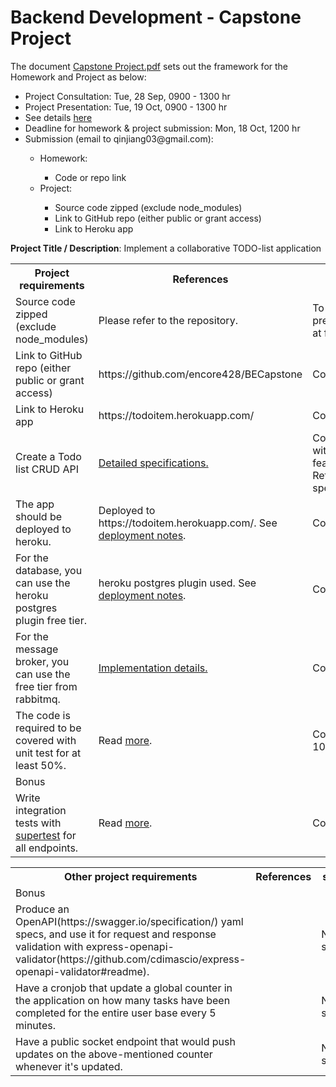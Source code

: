 # Backend Development - Capstone Project

The document <a href="./Capstone Project.pdf">Capstone Project.pdf</a> sets out the framework for the Homework and Project as below:

<ul>
<li>Project Consultation: Tue, 28 Sep, 0900 - 1300 hr</li>
<li>Project Presentation: Tue, 19 Oct, 0900 - 1300 hr</li>
<li>See details <a href="https://docs.google.com/document/d/1HxLjVltFH4Imq2mjJn6eIwhB3158NwAo/edit">here</a></li>
<li>Deadline for homework & project submission: Mon, 18 Oct, 1200 hr</li>
<li>Submission (email to qinjiang03@gmail.com):</li>
    <ul><li>Homework:</li>
        <ul><li>Code or repo link</li></ul>
		<li>Project:</li>
        <ul><li>Source code zipped (exclude node_modules)</li>
		    <li>Link to GitHub repo (either public or grant access)</li>
		    <li>Link to Heroku app</li>
		</ul>
	</ul>
</ul>

**Project Title / Description**: Implement a collaborative TODO-list application

<table>
<tr><th>Project requirements</th><th>References</th><th>status</th>
</tr>
<tr>
<tr><td>Source code zipped (exclude node_modules)</td>
    <td>Please refer to the repository.</td>
	<td>To be prepared only at final rollout.</td>
</tr>
<tr><td>Link to GitHub repo (either public or grant access)</td>
    <td>https://github.com/encore428/BECapstone</td>
	<td>Completed</td>
</tr>
<tr><td>Link to Heroku app</td>
    <td>https://todoitem.herokuapp.com/</td>
	<td>Completed</td>
</tr>
<tr><td>Create a Todo list CRUD API</td>
    <td><a href="./API_funcspec.md">Detailed specifications.</a></td>
	<td>Completed with extra features.  Refer to the specifications.</a></td>
</tr>
<tr><td>The app should be deployed to heroku.</td>
    <td>Deployed to https://todoitem.herokuapp.com/.  See <a href="./heroku_deploy.md">deployment notes</a>.</td>
	<td>Completed.</td>
</tr>
<tr><td>For the database, you can use the heroku postgres plugin free tier.</td>
    <td>heroku postgres plugin used.  See <a href="./postgres_db.md">deployment notes</a>.</td>
	<td>Completed.</td>
</tr>
<tr><td>For the message broker, you can use the free tier from rabbitmq.</td>
    <td><a href="./rabbitq_deploy.md">Implementation details.</a></td>
	<td>Completed.</td>
</tr>
<tr><td>The code is required to be covered with unit test for at least 50%.</td>
    <td>Read <a href="./full_testing.md">more</a>.</td>
	<td>Completed to 100%.</td>
</tr>
<tr><td colspan="3">Bonus</td>
</tr>
<tr><td>Write integration tests with <a href="https://www.npmjs.com/package/supertest">supertest</a> for all endpoints.</td>
    <td>Read <a href="./full_testing.md">more</a>.</td>
	<td>Completed.</td>
</tr>
</table>

<table>
<tr><th>Other project requirements</th><th>References</th><th>status</th>
</tr>
<tr><td colspan="3">Bonus</td>
</tr>
<tr><td>Produce an OpenAPI(https://swagger.io/specification/) yaml specs, and use it for request and response validation with 
    express-openapi-validator(https://github.com/cdimascio/express-openapi-validator#readme).</td>
    <td></td>
	<td>Not started</td>
</tr>
<tr><td>Have a cronjob that update a global counter in the application on how many tasks have been completed for the entire user 
    base every 5 minutes.</td>
    <td></td>
	<td>Not started</td>
</tr>
<tr><td>Have a public socket endpoint that would push updates on the above-mentioned counter whenever it's updated.</td>
    <td></td>
	<td>Not started</td>
</tr>
</table>

  
